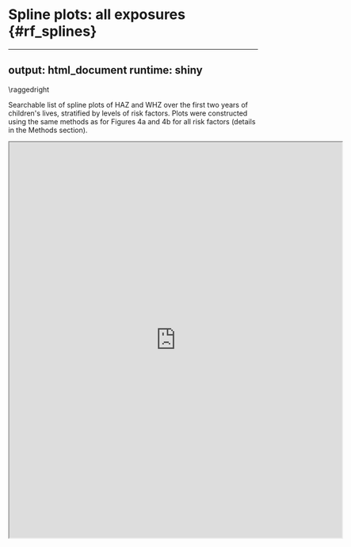 # Spline plots: all exposures {#rf_splines}

---
output: html_document
runtime: shiny
---

\raggedright


Searchable list of spline plots of HAZ and WHZ over the first two years of children's lives, stratified by levels of risk factors. Plots were constructed using the same methods as for Figures 4a and 4b for all risk factors (details in the Methods section).





<iframe src="https://anmolseth.shinyapps.io/spline-risk-factors/?showcase=0" width="672" height="800px"></iframe>

